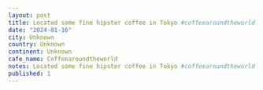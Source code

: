 ```yaml
---
layout: post
title: Located some fine hipster coffee in Tokyo #coffeearoundtheworld
date: "2024-01-16"
city: Unknown
country: Unknown
continent: Unknown
cafe_name: Coffeearoundtheworld
notes: Located some fine hipster coffee in Tokyo #coffeearoundtheworld
published: 1
---
```

